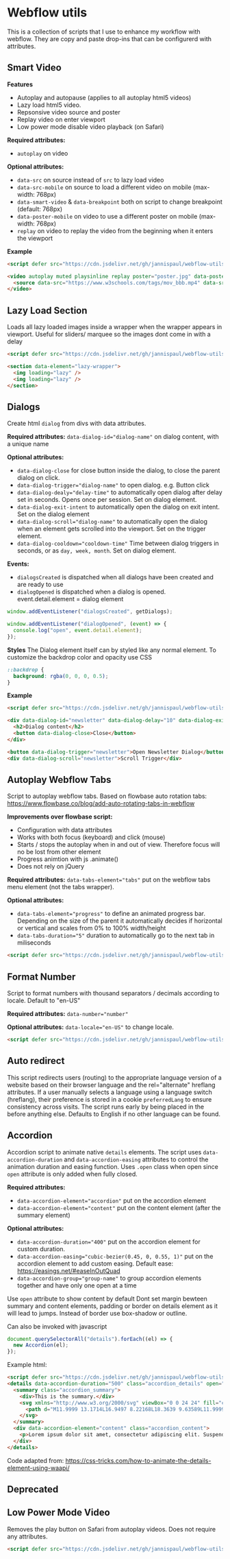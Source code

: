 # Webflow utils

This is a collection of scripts that I use to enhance my workflow with webflow. They are copy and paste drop-ins that can be configurerd with attributes.

## Smart Video

**Features**

- Autoplay and autopause (applies to all autoplay html5 videos)
- Lazy load html5 video.
- Repsonsive video source and poster
- Replay video on enter viewport
- Low power mode disable video playback (on Safari)

**Required attributes:**

- `autoplay` on video

**Optional attributes:**

- `data-src` on source instead of `src` to lazy load video
- `data-src-mobile` on source to load a different video on mobile (max-width: 768px)
- `data-smart-video` & `data-breakpoint` both on script to change breakpoint (default: 768px)
- `data-poster-mobile` on video to use a different poster on mobile (max-width: 768px)
- `replay` on video to replay the video from the beginning when it enters the viewport

**Example**

```html
<script defer src="https://cdn.jsdelivr.net/gh/jannispaul/webflow-utils@v1.0.0/dist/smart-video.js" data-smart-video data-breakpoint="991"></script>

<video autoplay muted playsinline replay poster="poster.jpg" data-poster-mobile="mobile-poster.jpg">
  <source data-src="https://www.w3schools.com/tags/mov_bbb.mp4" data-src-mobile="https://www.w3schools.com/tags/mov_bbb.mp4" type="video/mp4" />
</video>
```

## Lazy Load Section

Loads all lazy loaded images inside a wrapper when the wrapper appears in viewport. Useful for sliders/ marquee so the images dont come in with a delay

```html
<script defer src="https://cdn.jsdelivr.net/gh/jannispaul/webflow-utils@latest/dist/lazy-load-section.js"></script>

<section data-element="lazy-wrapper">
  <img loading="lazy" />
  <img loading="lazy" />
</section>
```

## Dialogs

Create html `dialog` from divs with data attributes.

**Required attributes:**
`data-dialog-id="dialog-name"` on dialog content, with a unique name

**Optional attributes:**

- `data-dialog-close` for close button inside the dialog, to close the parent dialog on click.
- `data-dialog-trigger="dialog-name"` to open dialog. e.g. Button click
- `data-dialog-dealy="delay-time"` to automatically open dialog after delay set in seconds. Opens once per session. Set on dialog element.
- `data-dialog-exit-intent` to automatically open the dialog on exit intent. Set on the dialog element
- `data-dialog-scroll="dialog-name"` to automatically open the dialog when an element gets scrolled into the viewport. Set on the trigger element.
- `data-dialog-cooldown="cooldown-time"` Time between dialog triggers in seconds, or as `day, week, month`. Set on dialog element.

**Events:**

- `dialogsCreated` is dispatched when all dialogs have been created and are ready to use
- `dialogOpened` is dispatched when a dialog is opened. event.detail.element = dialog element

```javascript
window.addEventListener("dialogsCreated", getDialogs);

window.addEventListener("dialogOpened", (event) => {
  console.log("open", event.detail.element);
});
```

**Styles**
The Dialog element itself can by styled like any normal element. To customize the backdrop color and opacity use CSS

```css
::backdrop {
  background: rgba(0, 0, 0, 0.5);
}
```

**Example**

```html
<script defer src="https://cdn.jsdelivr.net/gh/jannispaul/webflow-utils@latest/dist/dialog.js"></script>

<div data-dialog-id="newsletter" data-dialog-delay="10" data-dialog-exit-intent data-dialog-cooldown="week">
  <h2>Dialog content</h2>
  <button data-dialog-close>Close</button>
</div>

<button data-dialog-trigger="newsletter">Open Newsletter Dialog</button>
<div data-dialog-scroll="newsletter">Scroll Trigger</div>
```

## Autoplay Webflow Tabs

Script to autoplay webflow tabs. Based on flowbase auto rotation tabs: https://www.flowbase.co/blog/add-auto-rotating-tabs-in-webflow

**Improvements over flowbase script:**

- Configuration with data attributes
- Works with both focus (keyboard) and click (mouse)
- Starts / stops the autoplay when in and out of view. Therefore focus will no be lost from other element
- Progress animtion with js .animate()
- Does not rely on jQuery

**Required attributes:**
`data-tabs-element="tabs"` put on the webflow tabs menu element (not the tabs wrapper).

**Optional attributes:**

- `data-tabs-element="progress"` to define an animated progress bar. Depending on the size of the parent it automatically decides if horizontal or vertical and scales from 0% to 100% width/height
- `data-tabs-duration="5"` duration to automatically go to the next tab in miliseconds

```html
<script defer src="https://cdn.jsdelivr.net/gh/jannispaul/webflow-utils@latest/dist/autoplay-tabs.js"></script>
```

## Format Number

Script to format numbers with thousand separators / decimals according to locale. Default to "en-US"

**Required attributes:**
`data-number="number"`

**Optional attributes:**
`data-locale="en-US"` to change locale.

```html
<script defer src="https://cdn.jsdelivr.net/gh/jannispaul/webflow-utils@latest/dist/format-number.js"></script>
```

## Auto redirect

This script redirects users (routing) to the appropriate language version of a website based on their browser language and the rel="alternate" hreflang attributes. If a user manually selects a language using a language switch (hreflang), their preference is stored in a cookie `preferredLang` to ensure consistency across visits. The script runs early by being placed in the <head> before anything else. Defaults to English if no other language can be found.

## Accordion

Accordion script to animate native `details` elements. The script uses `data-accordion-duration` and `data-accordion-easing` attributes to control the animation duration and easing function. Uses `.open` class when open since `open` attribute is only added when fully closed.

**Required attributes:**

- `data-accordion-element="accordion"` put on the accordion element
- `data-accordion-element="content"` put on the content element (after the summary element)

**Optional attributes:**

- `data-accordion-duration="400"` put on the accordion element for custom duration.
- `data-accordion-easing="cubic-bezier(0.45, 0, 0.55, 1)"` put on the accordion element to add custom easing. Default ease: https://easings.net/#easeInOutQuad
- `data-accordion-group="group-name"` to group accordion elements together and have only one open at a time

Use `open` attribute to show content by default
Dont set margin bewteen summary and content elements, padding or border on details element as it will lead to jumps. Instead of border use box-shadow or outline.

Can also be invoked with javascript

```javascript
document.querySelectorAll("details").forEach((el) => {
  new Accordion(el);
});
```

Example html:

```html
<script defer src="https://cdn.jsdelivr.net/gh/jannispaul/webflow-utils@latest/dist/accordion.js"></script>
<details data-accordion-duration="500" class="accordion_details" open="">
  <summary class="accordion_summary">
    <div>This is the summary.</div>
    <svg xmlns="http://www.w3.org/2000/svg" viewBox="0 0 24 24" fill="currentColor" width="100%">
      <path d="M11.9999 13.1714L16.9497 8.22168L18.3639 9.63589L11.9999 15.9999L5.63599 9.63589L7.0502 8.22168L11.9999 13.1714Z"></path>
    </svg>
  </summary>
  <div data-accordion-element="content" class="accordion_content">
    <p>Lorem ipsum dolor sit amet, consectetur adipiscing elit. Suspendisse varius enim in eros elementum tristique. Duis cursus, mi quis viverra ornare, eros dolor interdum nulla, ut commodo diam libero vitae erat. Aenean faucibus nibh et justo cursus id rutrum lorem imperdiet. Nunc ut sem vitae risus tristique posuere.</p>
  </div>
</details>
```

Code adapted from: https://css-tricks.com/how-to-animate-the-details-element-using-waapi/

## Deprecated

## Low Power Mode Video

Removes the play button on Safari from autoplay videos. Does not require any attributes.

```html
<script defer src="https://cdn.jsdelivr.net/gh/jannispaul/webflow-utils@latest/dist/video-low-power-mode.js"></script>
```
